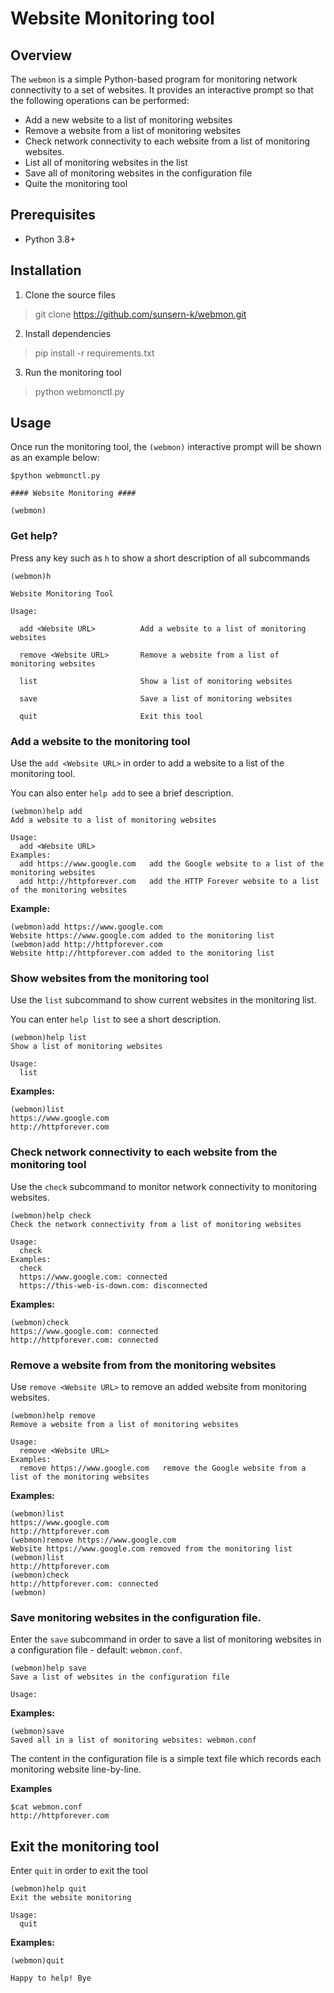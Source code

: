 # Website Monitoring tool

## Overview 
The `webmon` is a simple Python-based program for monitoring network connectivity to a set of websites. 
It provides an interactive prompt so that the following operations can be performed: 

- Add a new website to a list of monitoring websites
- Remove a website from a list of monitoring websites
- Check network connectivity to each website from a list of monitoring websites. 
- List all of monitoring websites in the list
- Save all of monitoring websites in the configuration file
- Quite the monitoring tool 

## Prerequisites 
- Python 3.8+

## Installation 

1. Clone the source files

> git clone https://github.com/sunsern-k/webmon.git

2. Install dependencies

> pip install -r requirements.txt  

3. Run the monitoring tool 

> python webmonctl.py


## Usage 

Once run the monitoring tool, the `(webmon)` interactive prompt will be shown as an example below:

```
$python webmonctl.py 

#### Website Monitoring ####

(webmon)
```

### Get help? 

Press any key such as `h` to show a short description of all subcommands

```
(webmon)h

Website Monitoring Tool

Usage:

  add <Website URL>          Add a website to a list of monitoring websites

  remove <Website URL>       Remove a website from a list of monitoring websites

  list                       Show a list of monitoring websites

  save                       Save a list of monitoring websites

  quit                       Exit this tool
```

### Add a website to the monitoring tool 

Use the `add <Website URL>` in order to add a website to a list of the monitoring tool.

You can also enter `help add` to see a brief description. 

```
(webmon)help add
Add a website to a list of monitoring websites

Usage:
  add <Website URL>
Examples:
  add https://www.google.com   add the Google website to a list of the monitoring websites
  add http://httpforever.com   add the HTTP Forever website to a list of the monitoring websites
```

**Example:**

```
(webmon)add https://www.google.com
Website https://www.google.com added to the monitoring list
(webmon)add http://httpforever.com
Website http://httpforever.com added to the monitoring list
```

### Show websites from the monitoring tool 

Use the `list` subcommand to show current websites in the monitoring list. 

You can enter `help list` to see a short description.

```
(webmon)help list
Show a list of monitoring websites

Usage:
  list
```

**Examples:**

```
(webmon)list
https://www.google.com
http://httpforever.com
```

### Check network connectivity to each website from the monitoring tool

Use the `check` subcommand to monitor network connectivity to monitoring websites. 

```
(webmon)help check
Check the network connectivity from a list of monitoring websites

Usage:
  check
Examples:
  check
  https://www.google.com: connected
  https://this-web-is-down.com: disconnected

```

**Examples:**

```
(webmon)check
https://www.google.com: connected
http://httpforever.com: connected
```
### Remove a website from from the monitoring websites 

Use `remove <Website URL>` to remove an added website from monitoring websites.

```
(webmon)help remove
Remove a website from a list of monitoring websites

Usage:
  remove <Website URL>
Examples:
  remove https://www.google.com   remove the Google website from a list of the monitoring websites
```

**Examples:**

```
(webmon)list
https://www.google.com
http://httpforever.com
(webmon)remove https://www.google.com
Website https://www.google.com removed from the monitoring list
(webmon)list
http://httpforever.com
(webmon)check
http://httpforever.com: connected
(webmon)
```
### Save monitoring websites in the configuration file.

Enter the `save` subcommand in order to save a list of monitoring websites
in a configuration file - default: `webmon.conf`. 

```
(webmon)help save
Save a list of websites in the configuration file

Usage:
```

**Examples:**

```
(webmon)save
Saved all in a list of monitoring websites: webmon.conf
```

The content in the configuration file is a simple text file which records each monitoring website line-by-line.

**Examples**

```
$cat webmon.conf
http://httpforever.com
```

## Exit the monitoring tool
Enter `quit` in order to exit the tool

```
(webmon)help quit
Exit the website monitoring

Usage:
  quit
```

**Examples:**

```
(webmon)quit

Happy to help! Bye

```